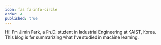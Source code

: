 ```yaml
---
icon: fas fa-info-circle
order: 4
published: true
---
```

Hi! I'm Jimin Park, a Ph.D. student in Industrial Engineering at KAIST, Korea. This blog is for summarizing what I've studied in machine learning.